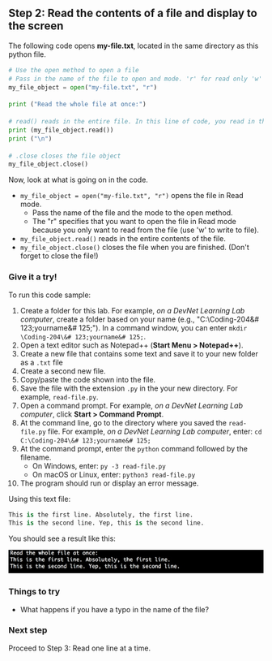 ## Step 2: Read the contents of a file and display to the screen
The following code opens **my-file.txt**, located in the same directory as this python file.

```python
# Use the open method to open a file
# Pass in the name of the file to open and mode. 'r' for read only 'w' if you want to write to the file
my_file_object = open("my-file.txt", "r")

print ("Read the whole file at once:")

# read() reads in the entire file. In this line of code, you read in the contents of the file and print it to the screen.
print (my_file_object.read())
print ("\n")

# .close closes the file object
my_file_object.close()

```
Now, look at what is going on in the code.

* `my_file_object = open("my-file.txt", "r")` opens the file in Read mode.
    * Pass the name of the file and the mode to the open method.
    * The "r" specifies that you want to open the file in Read mode because you only want to read from the file (use 'w' to write to file).
* `my_file_object.read()` reads in the entire contents of the file.
* `my_file_object.close()` closes the file when you are finished. (Don't forget to close the file!)


### Give it a try!

To run this code sample:
1. Create a folder for this lab. For example, *on a DevNet Learning Lab computer*, create a folder based on your name (e.g., "C:\Coding-204\&# 123;yourname&# 125;"). In a command window, you can enter `mkdir \Coding-204\&# 123;yourname&# 125;`.
2. Open a text editor such as Notepad++ (**Start Menu > Notepad++**).
3. Create a new file that contains some text and save it to your new folder as a `.txt` file  
5. Create a second new file.
6. Copy/paste the code shown into the file.
7. Save the file with the extension `.py` in the your new directory. For example, `read-file.py`.
8. Open a command prompt. For example, *on a DevNet Learning Lab computer*, click **Start > Command Prompt**.
9. At the command line, go to the directory where you saved the `read-file.py` file. For example,  *on a DevNet Learning Lab computer*, enter: `cd C:\Coding-204\&# 123;yourname&# 125;`
10. At the command prompt, enter the `python` command followed by the filename.
    * On Windows, enter: `py -3 read-file.py`
    * On macOS or Linux, enter: `python3 read-file.py`
11. The program should run or display an error message.

Using this text file:

```python
This is the first line. Absolutely, the first line.
This is the second line. Yep, this is the second line.

```

You should see a result like this:

![](assets/images/step2-results.jpg)

### Things to try
* What happens if you have a typo in the name of the file?  

### Next step

Proceed to Step 3: Read one line at a time.
